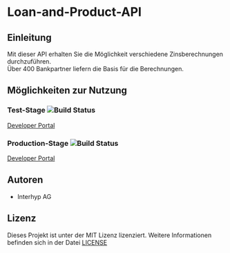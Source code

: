 # Loan-and-Product-API
## Einleitung
Mit dieser API erhalten Sie die Möglichkeit verschiedene Zinsberechnungen durchzuführen.  
Über 400 Bankpartner liefern die Basis für die Berechnungen.
## Möglichkeiten zur Nutzung
### Test-Stage ![Build Status](https://dev.azure.com/interhyp/interhyp/_apis/build/status/Digital%20Products/Clans/Business%20Adaption/Partner%20Excellence%20I/DP.ExternalAPIGateway.Deploy.Gateway?branchName=master&stageName=Test)  
[Developer Portal](https://interhyp-external-api-management-test.developer.azure-api.net/api-details#api=loan-and-product&operation=top-rate)
### Production-Stage ![Build Status](https://dev.azure.com/interhyp/interhyp/_apis/build/status/Digital%20Products/Clans/Business%20Adaption/Partner%20Excellence%20I/DP.ExternalAPIGateway.Deploy.Gateway?branchName=master&stageName=Production)
[Developer Portal](https://interhyp-external-api-management-production.developer.azure-api.net/api-details#api=loan-and-product&operation=top-rate)
## Autoren
* Interhyp AG
## Lizenz
Dieses Projekt ist unter der MIT Lizenz lizenziert. Weitere Informationen befinden sich in der Datei [LICENSE](https://github.com/Interhyp/api-loan-and-product/blob/master/LICENSE)
